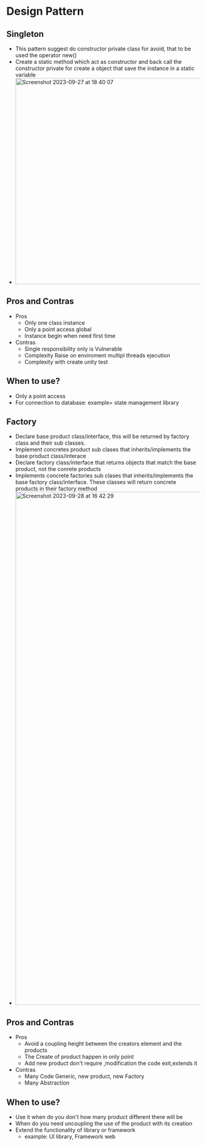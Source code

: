 # Design Pattern

## Singleton

* This pattern suggest do constructor private class for avoid, that to be used the operator new()
* Create a static method which act as constructor and back call the constructor private for create a object that save the instance in a static variable
* <img width="537" alt="Screenshot 2023-09-27 at 18 40 07" src="https://github.com/edzamo13/design-pattern/assets/16899164/3b2721de-7dae-4578-9915-9647461343c4">

## Pros and Contras

* Pros
  * Only one class instance
  * Only a point access global
  * Instance begin when need first time
* Contras
  * Single responsibility only is Vulnerable
  * Complexity Raise on enviroment multipl threads ejecution
  * Complexity with create unity test

## When to use?

* Only a point access
* For connection to database: example= state management library

## Factory

* Declare base product class/interface, this will be returned by factory class and their sub classes.
* Implement concretes product sub clases that inherits/implements the base product class/interace
* Declare factory class/interface that returns objects that match the base product, not the conrete products
* Implements concrete factories sub clases that inherits/implements the base factory class/interface. These classes will return concrete products in their factory method
* <img width="1337" alt="Screenshot 2023-09-28 at 16 42 29" src="https://github.com/edzamo13/design-pattern/assets/16899164/3ca7713a-d99e-4427-bac9-86c1bc85a0bf">

## Pros and Contras

* Pros
  * Avoid a coupling height between the creators element and the products
  * The Create of product happen in only point
  * Add new product don't require ,modification the code exit,extends it
* Contras
  * Many Code Generic, new product, new Factory
  * Many Abstraction

## When to use?

* Use it when do you don't how many product different there will be
* When do you need uncoupling the use of the product with its creation
* Extend the functionality of library or framework
  * example: UI library, Framework web
